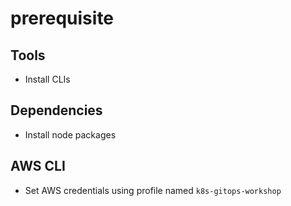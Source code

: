 # prerequisite

## Tools

- Install CLIs

## Dependencies

- Install node packages

## AWS CLI

- Set AWS credentials using profile named `k8s-gitops-workshop`
